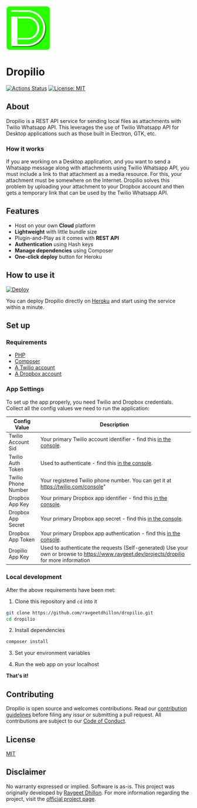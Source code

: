 <img src="https://raw.githubusercontent.com/ravgeetdhillon/dropilio/master/assets/dropilio-logo.png" alt="Dropilio logo" width="120">

# Dropilio

[![Actions Status](https://github.com/ravgeetdhillon/dropilio/workflows/Keep%20Alive/badge.svg)](https://github.com/ravgeetdhillon/dropilio/actions)
[![License: MIT](https://img.shields.io/badge/License-MIT-yellow.svg)](https://github.com/ravgeetdhillon/dropilio/blob/master/LICENSE)


## About

Dropilio is a REST API service for sending local files as attachments with Twilio Whatsapp API. This leverages the use of Twilio Whatsapp API for Desktop applications such as those built in Electron, GTK, etc.

### How it works

If you are working on a Desktop application, and you want to send a Whatsapp message along with attachments using Twilio Whatsapp API, you must include a link to that attachment as a media resource. For this, your attachment must be somewhere on the Internet. Dropilio solves this problem by uploading your attachment to your Dropbox account and then gets a temporary link that can be used by the Twilio Whatsapp API.

## Features

- Host on your own **Cloud** platform
- **Lightweight** with little bundle size
- Plugin-and-Play as it comes with **REST API**
- **Authentication** using Hash keys
- **Manage dependencies** using Composer
- **One-click deploy** button for Heroku

## How to use it

[![Deploy](https://www.herokucdn.com/deploy/button.svg)](https://heroku.com/deploy)

You can deploy Dropilio directly on [Heroku](https://www.heroku.com/) and start using the service within a minute.

## Set up

### Requirements

- [PHP](https://www.php.net/)
- [Composer](https://getcomposer.org/)
- [A Twilio account](https://www.twilio.com)
- [A Dropbox account](https://www.dropbox.com)

### App Settings

To set up the app properly, you need Twilio and Dropbox credentials. Collect all the config values we need to run the application:

| Config Value | Description |
| - | - |
| Twilio Account Sid | Your primary Twilio account identifier - find this [in the console](https://www.twilio.com/console). |
| Twilio Auth Token | Used to authenticate - find this [in the console](https://www.twilio.com/console). |
| Twilio Phone Number | Your registered Twilio phone number. You can get it at https://twilio.com/console" |
| Dropbox App Key | Your primary Dropbox app identifier - find this [in the console](https://www.dropbox.com/developers/apps). |
| Dropbox App Secret | Your primary Dropbox app secret - find this [in the console](https://www.dropbox.com/developers/apps). |
| Dropbox App Token | Your primary Dropbox app authentication - find this [in the console](https://www.dropbox.com/developers/apps). |
| Dropilio App Key | Used to authenticate the requests (Self-generated) Use your own or browse to https://www.ravgeet.dev/projects/dropilio for more information |

### Local development

After the above requirements have been met:

1. Clone this repository and `cd` into it

```bash
git clone https://github.com/ravgeetdhillon/dropilio.git
cd dropilio
```

2. Install dependencies

```bash
composer install
```

3. Set your environment variables

4. Run the web app on your localhost

**That's it!**

## Contributing

Dropilio is open source and welcomes contributions. Read our [contribution guidelines](https://github.com/ravgeetdhillon/dropilio/blob/master/CONTRIBUTING.md) before filing any issur or submitting a pull request. All contributions are subject to our [Code of Conduct](https://github.com/ravgeetdhillon/dropilio/blob/master/CODE_OF_CONDUCT.md).

## License

[MIT](https://github.com/ravgeetdhillon/dropilio/blob/master/LICENSE)

## Disclaimer

No warranty expressed or implied. Software is as-is. This project was originally developed by [Ravgeet Dhillon](https://ravgeet.dev). For more information regarding the project, visit the [official project page](https://www.ravgeet.dev/projects/dropilio).
